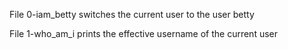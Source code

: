 File 0-iam_betty switches the current user to the user betty

File 1-who_am_i prints the effective username of the current user
